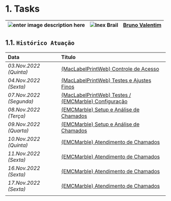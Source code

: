 # 1. Tasks

| ![enter image description here](https://www.foxconn.com.br/img/logo.png) | ![Inex Brail](https://www.inexbr.com.br/wp-content/uploads/2022/07/logo-inex-azul.png) | [Bruno Valentim](mailto:Bruno.Valentim@inex.com.br)
| :--- | :---: | ---: |

## 1.1. `Histórico Atuação`

| Data | Título |
| :--- | :--- |
| *03.Nov.2022 (Quinta)* | [(MacLabelPrintWeb) Controle de Acesso](./03112022.md) |
| *04.Nov.2022 (Sexta)* | [(MacLabelPrintWeb) Testes e Ajustes Finos](./04112022.md) |
| *07.Nov.2022 (Segunda)* | [(MacLabelPrintWeb) Testes / (EMCMarble) Configuração](./07112022.md) |
| *08.Nov.2022 (Terça)* | [(EMCMarble) Setup e Análise de Chamados](./08112022.md) |
| *09.Nov.2022 (Quarta)* | [(EMCMarble) Setup e Análise de Chamados](./09112022.md) |
| *10.Nov.2022 (Quinta)* | [(EMCMarble) Atendimento de Chamados](./10112022.md) |
| *11.Nov.2022 (Sexta)* | [(EMCMarble) Atendimento de Chamados](./11112022.md) |
| *16.Nov.2022 (Sexta)* | [(EMCMarble) Atendimento de Chamados](./16112022.md) |
| *17.Nov.2022 (Sexta)* | [(EMCMarble) Atendimento de Chamados](./17112022.md) |
|  |  |
